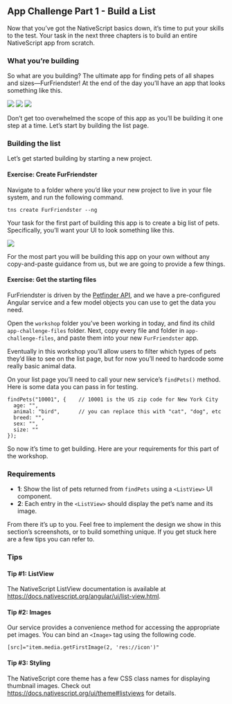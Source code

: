 ## App Challenge Part 1 - Build a List

Now that you’ve got the NativeScript basics down, it’s time to put your skills to the test. Your task in the next three chapters is to build an entire NativeScript app from scratch.

### What you’re building

So what are you building? The ultimate app for finding pets of all shapes and sizes—FurFriendster! At the end of the day you’ll have an app that looks something like this.

![](images/chapter7/0.png?raw=true)
![](images/chapter7/1.png?raw=true)
![](images/chapter7/2.png?raw=true)

Don’t get too overwhelmed the scope of this app as you’ll be building it one step at a time. Let’s start by building the list page.

### Building the list

Let’s get started building by starting a new project.

<h4 class="exercise-start">
  <b>Exercise</b>: Create FurFriendster
</h4>

Navigate to a folder where you’d like your new project to live in your file system, and run the following command.

```
tns create FurFriendster --ng
```

<div class="exercise-end"></div>

Your task for the first part of building this app is to create a big list of pets. Specifically, you’ll want your UI to look something like this.

![](images/chapter7/1.png?raw=true)

For the most part you will be building this app on your own without any copy-and-paste guidance from us, but we are going to provide a few things.

<h4 class="exercise-start">
  <b>Exercise</b>: Get the starting files
</h4>

FurFriendster is driven by the [Petfinder API](https://www.petfinder.com/developers/api-docs), and we have a pre-configured Angular service and a few model objects you can use to get the data you need.

Open the `workshop` folder you’ve been working in today, and find its child `app-challenge-files` folder. Next, copy every file and folder in `app-challenge-files`, and paste them into your new `FurFriendster` app.

<div class="exercise-end"></div>

Eventually in this workshop you’ll allow users to filter which types of pets they’d like to see on the list page, but for now you’ll need to hardcode some really basic animal data.

On your list page you’ll need to call your new service’s `findPets()` method. Here is some data you can pass in for testing.

```
findPets("10001", {    // 10001 is the US zip code for New York City
  age: "",
  animal: "bird",      // you can replace this with "cat", "dog", etc
  breed: "",
  sex: "",
  size: ""
});
```

So now it’s time to get building. Here are your requirements for this part of the workshop.

### Requirements

* **1**: Show the list of pets returned from `findPets` using a `<ListView>` UI component.
* **2**: Each entry in the `<ListView>` should display the pet’s name and its image.

From there it’s up to you. Feel free to implement the design we show in this section’s screenshots, or to build something unique. If you get stuck here are a few tips you can refer to.

### Tips

#### Tip #1: ListView

The NativeScript ListView documentation is available at <https://docs.nativescript.org/angular/ui/list-view.html>.


#### Tip #2: Images

Our service provides a convenience method for accessing the appropriate pet images. You can bind an `<Image>` tag using the following code.

```
[src]="item.media.getFirstImage(2, 'res://icon')"
```

#### Tip #3: Styling

The NativeScript core theme has a few CSS class names for displaying thumbnail images. Check out <https://docs.nativescript.org/ui/theme#listviews> for details.
